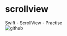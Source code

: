 # scrollview
Swift - ScrollView - Practise<br />
![github](https://github.com/Gainell/scrollview/blob/master/screenshot/scrollView.gif "github")

